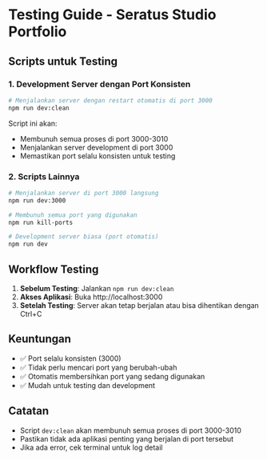 # Testing Guide - Seratus Studio Portfolio

## Scripts untuk Testing

### 1. Development Server dengan Port Konsisten

```bash
# Menjalankan server dengan restart otomatis di port 3000
npm run dev:clean
```

Script ini akan:
- Membunuh semua proses di port 3000-3010
- Menjalankan server development di port 3000
- Memastikan port selalu konsisten untuk testing

### 2. Scripts Lainnya

```bash
# Menjalankan server di port 3000 langsung
npm run dev:3000

# Membunuh semua port yang digunakan
npm run kill-ports

# Development server biasa (port otomatis)
npm run dev
```

## Workflow Testing

1. **Sebelum Testing**: Jalankan `npm run dev:clean`
2. **Akses Aplikasi**: Buka http://localhost:3000
3. **Setelah Testing**: Server akan tetap berjalan atau bisa dihentikan dengan Ctrl+C

## Keuntungan

- ✅ Port selalu konsisten (3000)
- ✅ Tidak perlu mencari port yang berubah-ubah
- ✅ Otomatis membersihkan port yang sedang digunakan
- ✅ Mudah untuk testing dan development

## Catatan

- Script `dev:clean` akan membunuh semua proses di port 3000-3010
- Pastikan tidak ada aplikasi penting yang berjalan di port tersebut
- Jika ada error, cek terminal untuk log detail